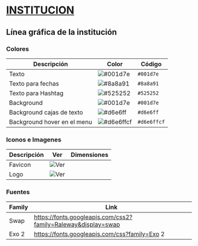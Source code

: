 # [INSTITUCION](https://manuelguangasig.com/)
## Línea gráfica de la institución

### Colores

| Descripción | Color | Código | 
| --- | --- | --- |
| Texto | ![#001d7e](https://via.placeholder.com/15/001d7e/000000?text=+) | `#001d7e` |
| Texto para fechas | ![#8a8a91](https://via.placeholder.com/15/8a8a91/000000?text=+) | `#8a8a91` |
| Texto para Hashtag | ![#525252](https://via.placeholder.com/15/525252/000000?text=+) | `#525252` |
| Background  | ![#001d7e](https://via.placeholder.com/15/001d7e/000000?text=+) | `#001d7e` |
| Background cajas de texto | ![#d6e6ff](https://via.placeholder.com/15/d6e6ff/000000?text=+) | `#d6e6ff` |
| Background hover en el menu | ![#d6e6ffcf](https://via.placeholder.com/15/D6E6FFCF/000000?text=+) | `#d6e6ffcf` |
 
### Iconos e Imagenes

| Descripción | Ver | Dimensiones | 
| --- | --- | --- |
| Favicon | ![Ver](https://manuelguangasig.com/assets/images/logo.png) |  |
| Logo | ![Ver](https://manuelguangasig.com/assets/images/logo.png) |  |

### Fuentes

| Family | Link |
| --- | --- |
| Swap | https://fonts.googleapis.com/css2?family=Raleway&display=swap |
| Exo 2 | https://fonts.googleapis.com/css?family=Exo 2 |
